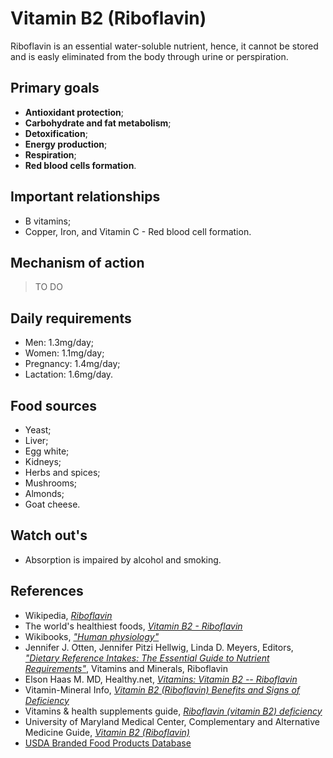 # Vitamin B2 (Riboflavin)
Riboflavin is an essential water-soluble nutrient, hence, it cannot be stored and is easly eliminated from the body through urine or perspiration.

## Primary goals
- __Antioxidant protection__;
- __Carbohydrate and fat metabolism__;
- __Detoxification__;
- __Energy production__;
- __Respiration__;
- __Red blood cells formation__.

## Important relationships
- B vitamins;
- Copper, Iron, and Vitamin C - Red blood cell formation.

## Mechanism of action
> TO DO

## Daily requirements
- Men: 1.3mg/day;
- Women: 1.1mg/day;
- Pregnancy: 1.4mg/day;
- Lactation: 1.6mg/day.

## Food sources
- Yeast;
- Liver;
- Egg white;
- Kidneys;
- Herbs and spices;
- Mushrooms;
- Almonds;
- Goat cheese.

## Watch out's
- Absorption is impaired by alcohol and smoking.

## References
- Wikipedia, [_Riboflavin_](https://en.wikipedia.org/wiki/Riboflavin)
- The world's healthiest foods, [_Vitamin B2 - Riboflavin_](http://www.whfoods.com/genpage.php?tname=nutrient&dbid=93)
- Wikibooks, [_"Human physiology"_](https://en.Wikibooks.org/wiki/Human_Physiology/Nutrition#Vitamins)
- Jennifer J. Otten, Jennifer Pitzi Hellwig, Linda D. Meyers, Editors, [_"Dietary Reference Intakes: The Essential Guide to Nutrient Requirements"_](https://www.amazon.com/Dietary-Reference-Intakes-Essential-Requirements/dp/0309157420), Vitamins and Minerals, Riboflavin
- Elson Haas M. MD, Healthy.net, [_Vitamins: Vitamin B2 -- Riboflavin_](http://www.healthy.net/Health/Article/Vitamin_B2_Riboflavin/1927)
- Vitamin-Mineral Info, [_Vitamin B2 (Riboflavin) Benefits and Signs of Deficiency_](http://www.vitamin-mineral-info.com/vitamin-b2-riboflavin-benefits-signs-of-deficiency.php)
- Vitamins & health supplements guide, [_Riboflavin (vitamin B2) deficiency_](http://www.vitamins-supplements.org/riboflavin-deficiency.php)
- University of Maryland Medical Center, Complementary and Alternative Medicine Guide, [_Vitamin B2 (Riboflavin)_](http://umm.edu/health/medical/altmed/supplement/vitamin-b2-riboflavin)
- [USDA Branded Food Products Database](https://ndb.nal.usda.gov/ndb/nutrients/report/nutrientsfrm?max=1000&offset=0&totCount=0&nutrient1=405&nutrient2=&nutrient3=&subset=0&sort=c&measureby=g)